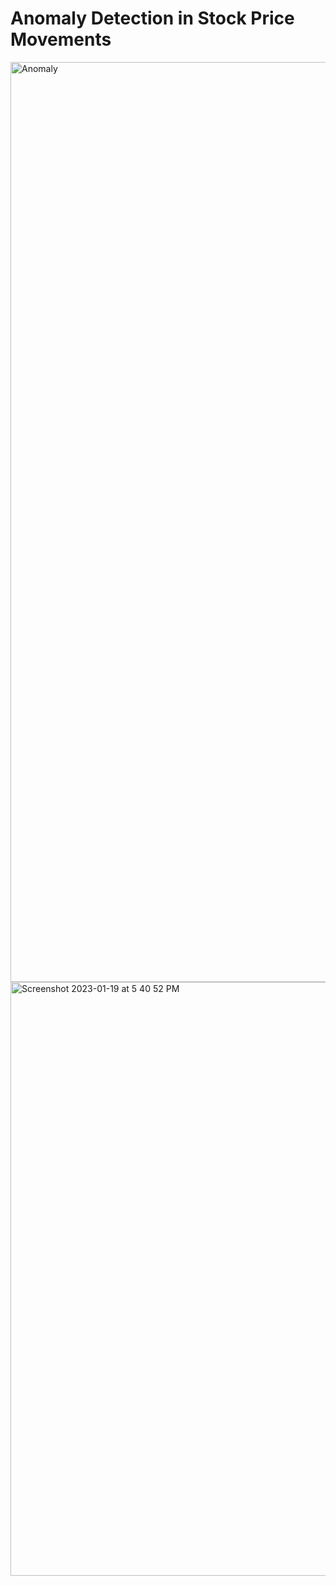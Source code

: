 # Anomaly Detection in Stock Price Movements

<img width="1472" alt="Anomaly" src="https://github.com/pravinpawar3/Anomaly-Detection-in-Time-Series/assets/23742943/8357adfd-5ec3-4654-b041-3ef47b746631">

<img width="950" alt="Screenshot 2023-01-19 at 5 40 52 PM" src="https://user-images.githubusercontent.com/23742943/213578357-db5b000c-2305-4470-b27c-2806a9605c2a.png">
